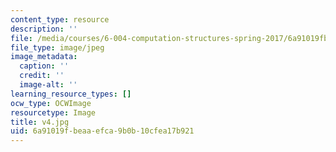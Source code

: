 ```yaml
---
content_type: resource
description: ''
file: /media/courses/6-004-computation-structures-spring-2017/6a91019fbeaaefca9b0b10cfea17b921_v4.jpg
file_type: image/jpeg
image_metadata:
  caption: ''
  credit: ''
  image-alt: ''
learning_resource_types: []
ocw_type: OCWImage
resourcetype: Image
title: v4.jpg
uid: 6a91019f-beaa-efca-9b0b-10cfea17b921
---
```

